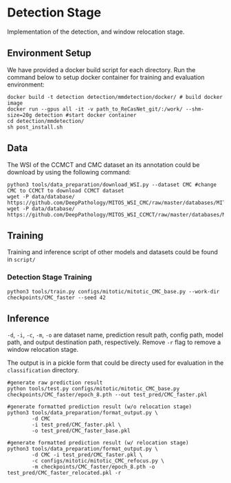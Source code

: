 # Detection Stage

Implementation of the detection, and window relocation stage.



## Environment Setup
We have provided a docker build script for each directory. Run the command below to setup docker container for training and evaluation environment:

```
docker build -t detection detection/mmdetection/docker/ # build docker image
docker run --gpus all -it -v path_to_ReCasNet_git/:/work/ --shm-size=20g detection #start docker container
cd detection/mmdetection/
sh post_install.sh
```

## Data 

The WSI of the CCMCT and CMC dataset an its annotation could be download by using the following command:
```
python3 tools/data_preparation/download_WSI.py --dataset CMC #change CMC to CCMCT to download CCMCT dataset
wget -P data/database/ https://github.com/DeepPathology/MITOS_WSI_CMC/raw/master/databases/MITOS_WSI_CMC_CODAEL_TR_ROI.sqlite
wget -P data/database/ https://github.com/DeepPathology/MITOS_WSI_CCMCT/raw/master/databases/MITOS_WSI_CCMCT_ODAEL.sqlite
```

## Training

Training and inference script of other models and datasets could be found in `script/`

### Detection Stage Training

```
python3 tools/train.py configs/mitotic/mitotic_CMC_base.py --work-dir checkpoints/CMC_faster --seed 42
```

## Inference

`-d`, `-i`, `-c`, `-m`, `-o` are dataset name, prediction result path, config path, model path, and output destination path, respectively. Remove `-r` flag to remove a window relocation stage. 

The output is in a pickle form that could be directy used for evaluation in the `classification` directory.

```
#generate raw prediction result
python tools/test.py configs/mitotic/mitotic_CMC_base.py checkpoints/CMC_faster/epoch_8.pth --out test_pred/CMC_faster.pkl

#generate formatted prediction result (w/o relocation stage)
python3 tools/data_preparation/format_output.py \
        -d CMC 
        -i test_pred/CMC_faster.pkl \
        -o test_pred/CMC_faster_base.pkl 

#generate formatted prediction result (w/ relocation stage)
python3 tools/data_preparation/format_output.py \
        -d CMC -i test_pred/CMC_faster.pkl \
        -c configs/mitotic/mitotic_CMC_refocus.py \
        -m checkpoints/CMC_faster/epoch_8.pth -o test_pred/CMC_faster_relocated.pkl -r

```

